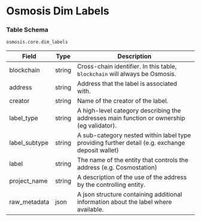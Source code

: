 # Osmosis Dim Labels

### Table Schema

`osmosis.core.dim_labels`

| Field          | Type   | Description                                                                                     |
| -------------- | ------ | ----------------------------------------------------------------------------------------------- |
| blockchain     | string | Cross-chain identifier. In this table, `blockchain` will always be Osmosis.                     |
| address        | string | Address that the label is associated with.                                                      |
| creator        | string | Name of the creator of the label.                                                               |
| label\_type    | string | A high-level category describing the addresses main function or ownership (eg validator).       |
| label\_subtype | string | A sub-category nested within label type providing further detail (e.g. exchange deposit wallet) |
| label          | string | The name of the entity that controls the address (e.g. Cosmostation)                            |
| project\_name  | string | A description of the use of the address by the controlling entity.                              |
| raw\_metadata  | json   | A json structure containing additional information about the label where available.             |

